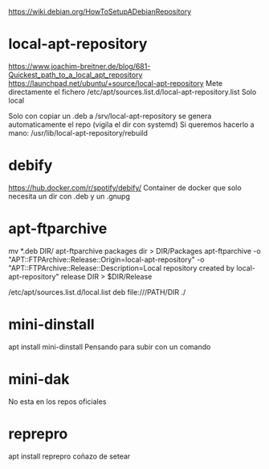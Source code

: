 https://wiki.debian.org/HowToSetupADebianRepository

# local-apt-repository
https://www.joachim-breitner.de/blog/681-Quickest_path_to_a_local_apt_repository
https://launchpad.net/ubuntu/+source/local-apt-repository
Mete directamente el fichero /etc/apt/sources.list.d/local-apt-repository.list
Solo local

Solo con copiar un .deb a /srv/local-apt-repository se genera automaticamente el repo (vigila el dir con systemd)
Si queremos hacerlo a mano:
/usr/lib/local-apt-repository/rebuild


# debify
https://hub.docker.com/r/spotify/debify/
Container de docker que solo necesita un dir con .deb y un .gnupg



# apt-ftparchive
mv *.deb DIR/
apt-ftparchive packages dir > DIR/Packages
apt-ftparchive -o "APT::FTPArchive::Release::Origin=local-apt-repository" -o "APT::FTPArchive::Release::Description=Local repository created by local-apt-repository" release DIR > $DIR/Release

/etc/apt/sources.list.d/local.list
deb file:///PATH/DIR ./



# mini-dinstall
apt install mini-dinstall
Pensando para subir con un comando


# mini-dak
No esta en los repos oficiales

# reprepro
apt install reprepro
coñazo de setear
